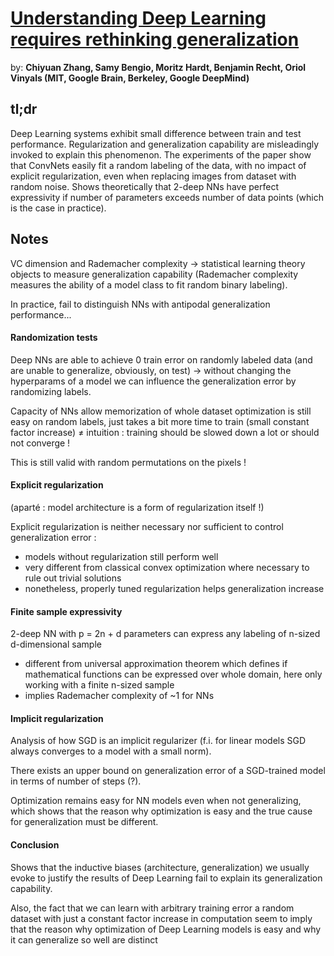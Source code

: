 # [Understanding Deep Learning requires rethinking generalization](https://arxiv.org/pdf/1611.03530.pdf) 

by: **Chiyuan Zhang, Samy Bengio, Moritz Hardt, Benjamin Recht, Oriol Vinyals (MIT, Google Brain, Berkeley, Google DeepMind)**

## tl;dr

Deep Learning systems exhibit small difference between train and test performance. Regularization and generalization capability are misleadingly invoked to explain this phenomenon. The experiments of the paper show that ConvNets easily fit a random labeling of the data, with no impact of explicit regularization, even when replacing images from dataset with random noise. Shows theoretically that 2-deep NNs have perfect expressivity if number of parameters exceeds number of data points (which is the case in practice).

## Notes

VC dimension and Rademacher complexity -> statistical learning theory objects to measure generalization capability
(Rademacher complexity measures the ability of a model class to fit random binary labeling).

In practice, fail to distinguish NNs with antipodal generalization performance...

#### Randomization tests

Deep NNs are able to achieve 0 train error on randomly labeled data (and are unable to generalize, obviously, on test) -> without changing the hyperparams of a model we can influence the generalization error by randomizing labels.

Capacity of NNs allow memorization of whole dataset
optimization is still easy on random labels, just takes a bit more time to train (small constant factor increase) 
            ≠
            intuition : training should be slowed down a lot or should not converge ! 

This is still valid with random permutations on the pixels !

#### Explicit regularization

(aparté : model architecture is a form of regularization itself !)

Explicit regularization is neither necessary nor sufficient to control generalization error :

* models without regularization still perform well
* very different from classical convex optimization where necessary to rule out trivial solutions
* nonetheless, properly tuned regularization helps generalization increase

#### Finite sample expressivity

2-deep NN with p = 2n + d parameters can express any labeling of n-sized d-dimensional sample

* different from universal approximation theorem which defines if mathematical functions can be expressed over whole domain, here only working with a finite n-sized sample
* implies Rademacher complexity of ~1 for NNs

#### Implicit regularization

Analysis of how SGD is an implicit regularizer
(f.i. for linear models SGD always converges to a model with a small norm).

There exists an upper bound on generalization error of a SGD-trained model in terms of number of steps (?).

Optimization remains easy for NN models even when not generalizing, which shows that the reason why optimization is easy and the true cause for generalization must be different.

#### Conclusion

Shows that the inductive biases (architecture, generalization) we usually evoke to justify the results of Deep Learning fail to explain its generalization capability.

Also, the fact that we can learn with arbitrary training error a random dataset with just a constant factor increase in computation seem to imply that the reason why optimization of Deep Learning models is easy and why it can generalize so well are distinct
